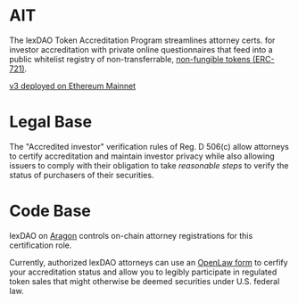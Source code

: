 # AIT

The lexDAO Token Accreditation Program streamlines attorney certs. for investor accreditation with private online questionnaires that feed into a public whitelist registry of non-transferrable, [non-fungible tokens (ERC-721)](https://docs.openzeppelin.com/contracts/2.x/api/token/erc721). 

[v3 deployed on Ethereum Mainnet](https://etherscan.io/address/0x913b5d0ececaf3a6b267d3ebc29f3361e6e75633#code)

# Legal Base

The "Accredited investor" verification rules of Reg. D 506(c) allow attorneys to certify accreditation and maintain investor privacy while also allowing issuers to comply with their obligation to take *reasonable steps* to verify the status of purchasers of their securities. 

# Code Base

lexDAO on [Aragon](https://mainnet.aragon.org/#/lexdaolawyer/0x2db59d02556038c6a702b1cea4f162f6bd556ad1/) controls on-chain attorney registrations for this certification role.  

Currently, authorized lexDAO attorneys can use an [OpenLaw form](https://lib.openlaw.io/web/default/template/accredited%20investor%20token%20certification) to cerfify your accreditation status and allow you to legibly participate in regulated token sales that might otherwise be deemed securities under U.S. federal law.
